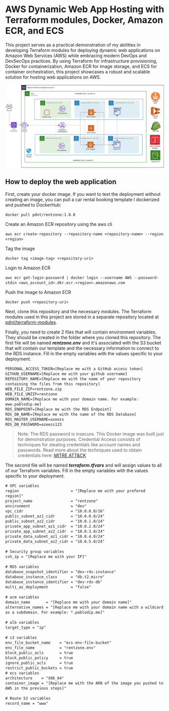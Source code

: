 # AWS Dynamic Web App Hosting with Terraform modules, Docker, Amazon ECR, and ECS

This project serves as a practical demonstration of my abilities in developing Terraform modules for deploying dynamic web applications on Amazon Web Services (AWS) while embracing modern DevOps and DevSecOps practices. By using Terraform for infrastructure provisioning, Docker for containerization, Amazon ECR for image storage, and ECS for container orchestration, this project showcases a robust and scalable solution for hosting web applications on AWS.

![diagram.png](https://github.com/pdnt/rz-infrastructure-ecs/blob/main/diagram.png?raw=true)

## How to deploy the web application

First, create your docker image. If you want to test the deployment without creating an image, you can pull a car rental booking template I dockerized and pushed to DockerHub:
```
docker pull pdnt/rentzone:1.0.0
```


Create an Amazon ECR repository using the aws cli
```
aws ecr create-repository --repository-name <repository-name> --region <region>
```

Tag the image
```
docker tag <image-tag> <repository-uri>
```

Login to Amazon ECR
```
aws ecr get-login-password | docker login --username AWS --password-stdin <aws_account_id>.dkr.ecr.<region>.amazonaws.com
```

Push the image to Amazon ECR
```
docker push <repository-uri>
```

Next, clone this repository and the necessary modules. The Terraform modules used in this project are stored in a separate repository located at [pdnt/terraform-modules](https://github.com/pdnt/terraform-modules).

Finally, you need to create 2 files that will contain environment variables. They should be created in the folder where you cloned this repository.
The first file will be named ***rentzone.env*** and it's associated with the S3 bucket that will contain our template and the necessary information to connect to the RDS instance.
Fill in the empty variables with the values specific to your deployment.

```
PERSONAL_ACCESS_TOKEN=[Replace me with a GitHub access token]
GITHUB_USERNAME=[Replace me with your github username]
REPOSITORY_NAME=[Replace me with the name of your repository containing the files from this repository]
WEB_FILE_ZIP=rentzone.zip
WEB_FILE_UNZIP=rentzone
DOMAIN_NAME=[Replace me with your domain name. For example: www.pablodip.me]
RDS_ENDPOINT=[Replace me with the RDS Endpoint]
RDS_DB_NAME=[Replace me with the name of the RDS Database]
RDS_MASTER_USERNAME=azeezs
RDS_DB_PASSWORD=azeezs123
```
> Note: The RDS password is insecure. This Docker image was built just for demonstration purposes.
> Credential Access consists of techniques for stealing credentials like account names and passwords. Read more about the techniques used to obtain credentials here: [MITRE ATT&CK](https://attack.mitre.org/tactics/TA0006/)

The second file will be named ***terraform.tfvars*** and will assign values to all of our Terraform variables.
Fill in the empty variables with the values specific to your deployment. 

```
# VPC variables
region                       = "[Replace me with your prefered region]"
project_name                 = "rentzone"
environment                  = "dev"
vpc_cidr                     = "10.0.0.0/16"
public_subnet_az1_cidr       = "10.0.0.0/24"
public_subnet_az2_cidr       = "10.0.1.0/24"
private_app_subnet_az1_cidr  = "10.0.2.0/24"
private_app_subnet_az2_cidr  = "10.0.3.0/24"
private_data_subnet_az1_cidr = "10.0.4.0/24"
private_data_subnet_az2_cidr = "10.0.5.0/24"

# Security group variables
ssh_ip = "[Replace me with your IP]"

# RDS variables
database_snapshot_identifier = "dev-rds-instance"
database_instance_class      = "db.t2.micro"
database_instance_identifier = "dev-rds-db"
multi_az_deployment          = "false"

# acm variables
domain_name       = "[Replace me with your domain name]"
alternative_names = "[Replace me with your domain name with a wildcard as a subdomain. For example: *.pablodip.me]"

# alb variables
target_type = "ip"

# s3 variables
env_file_bucket_name    = "ecs-env-file-bucket"
env_file_name           = "rentzone.env"
block_public_acls       = true
block_public_policy     = true
ignore_public_acls      = true
restrict_public_buckets = true
# ecs variables
architecture    = "X86_64"
container_image = "[Replace me with the ARN of the image you pushed to AWS in the previous steps]"

# Route 53 variables
record_name = "www"

```
